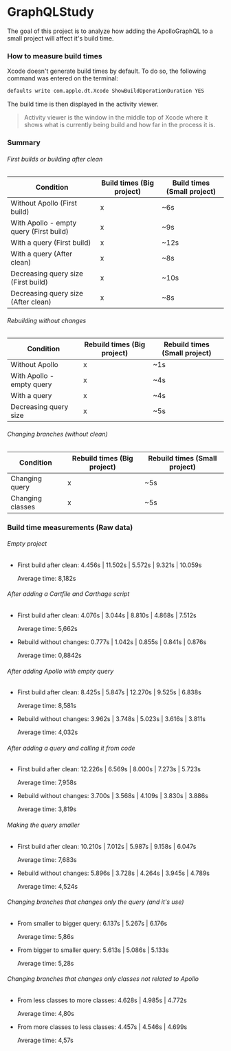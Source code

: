 # GraphQLStudy

The goal of this project is to analyze how adding the ApolloGraphQL to a small project will affect it's build time.

### How to measure build times

Xcode doesn't generate build times by default. To do so, the following command was entered on the terminal:

```sh
defaults write com.apple.dt.Xcode ShowBuildOperationDuration YES
```

The build time is then displayed in the activity viewer.

> Activity viewer is the window in the middle top of Xcode where it shows what is currently being build and how far in the process it is.

### Summary

###### First builds or building after clean

Condition | Build times (Big project) | Build times (Small project)
--------- | ----- | ------
Without Apollo (First build) | x | ~6s
With Apollo - empty query (First build) | x | ~9s
With a query (First build) | x | ~12s
With a query (After clean) | x | ~8s
Decreasing query size (First build) | x | ~10s
Decreasing query size (After clean) | x | ~8s

###### Rebuilding without changes

Condition | Rebuild times (Big project) | Rebuild times (Small project)
--------- | ----- | ------
Without Apollo | x | ~1s
With Apollo - empty query | x | ~4s
With a query | x | ~4s
Decreasing query size | x | ~5s

###### Changing branches (without clean)

Condition | Rebuild times (Big project) | Rebuild times (Small project)
--------- | ----- | ------
Changing query | x | ~5s
Changing classes | x | ~5s

### Build time measurements (Raw data)

###### Empty project

- First build after clean: 4.456s | 11.502s | 5.572s | 9.321s | 10.059s

  Average time: 8,182s

###### After adding a Cartfile and Carthage script

- First build after clean:  4.076s | 3.044s | 8.810s | 4.868s | 7.512s

  Average time: 5,662s

- Rebuild without changes: 0.777s | 1.042s | 0.855s | 0.841s | 0.876s

  Average time: 0,8842s

###### After adding Apollo with empty query

- First build after clean: 8.425s | 5.847s | 12.270s | 9.525s | 6.838s

  Average time: 8,581s

- Rebuild without changes: 3.962s | 3.748s | 5.023s   | 3.616s | 3.811s

  Average time: 4,032s

###### After adding a query and calling it from code

- First build after clean: 12.226s | 6.569s | 8.000s | 7.273s | 5.723s

  Average time: 7,958s

- Rebuild without changes: 3.700s | 3.568s | 4.109s | 3.830s | 3.886s

  Average time: 3,819s

###### Making the query smaller

- First build after clean: 10.210s | 7.012s | 5.987s | 9.158s | 6.047s

  Average time: 7,683s

- Rebuild without changes: 5.896s | 3.728s | 4.264s | 3.945s | 4.789s

  Average time: 4,524s

###### Changing branches that changes only the query (and it's use)

- From smaller to bigger query: 6.137s | 5.267s | 6.176s

  Average time: 5,86s

- From bigger to smaller query: 5.613s | 5.086s | 5.133s

  Average time: 5,28s

###### Changing branches that changes only classes not related to Apollo

- From less classes to more classes: 4.628s | 4.985s | 4.772s  

  Average time: 4,80s

- From more classes to less classes: 4.457s | 4.546s | 4.699s

  Average time: 4,57s
